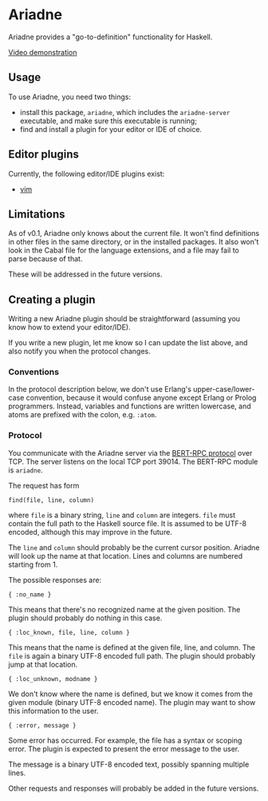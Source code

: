 Ariadne
=======

Ariadne provides a "go-to-definition" functionality for Haskell.

[Video demonstration](http://youtu.be/-sbGijbhxAc)

Usage
-----

To use Ariadne, you need two things:

* install this package, `ariadne`, which includes the `ariadne-server`
  executable, and make sure this executable is running;
* find and install a plugin for your editor or IDE of choice.

Editor plugins
--------------

Currently, the following editor/IDE plugins exist:

* [vim](https://github.com/feuerbach/ariadne-vim)

Limitations
-----------

As of v0.1, Ariadne only knows about the current file. It won't find definitions
in other files in the same directory, or in the installed packages. It also
won't look in the Cabal file for the language extensions, and a file may fail to
parse because of that.

These will be addressed in the future versions.

Creating a plugin
-----------------

Writing a new Ariadne plugin should be straightforward (assuming you
know how to extend your editor/IDE).

If you write a new plugin, let me know so I can update the list above, and also
notify you when the protocol changes.

[bert]: http://bert-rpc.org/

### Conventions

In the protocol description below, we don't use Erlang's upper-case/lower-case
convention, because it would confuse anyone except Erlang or Prolog programmers.
Instead, variables and functions are written lowercase, and atoms are prefixed
with the colon, e.g. `:atom`.

### Protocol

You communicate with the Ariadne server via the [BERT-RPC protocol][bert] over
TCP. The server listens on the local TCP port 39014. The BERT-RPC module is
`ariadne`.

The request has form

    find(file, line, column)

where `file` is a binary string, `line` and `column` are integers. `file` must
contain the full path to the Haskell source file. It is assumed to be UTF-8
encoded, although this may improve in the future.

The `line` and `column` should probably be the current cursor position. Ariadne
will look up the name at that location. Lines and columns are numbered starting
from 1.

The possible responses are:

    { :no_name }

This means that there's no recognized name at the
given position. The plugin should probably do nothing in this case.

    { :loc_known, file, line, column }

This means that the name is defined at the given file, line, and column. The
`file` is again a binary UTF-8 encoded full path. The plugin should probably
jump at that location.

    { :loc_unknown, modname }

We don't know where the name is defined, but we know it comes from the given
module (binary UTF-8 encoded name). The plugin may want to show this
information to the user.

    { :error, message }

Some error has occurred. For example, the file has a syntax or scoping error.
The plugin is expected to present the error message to the user.

The message is a binary UTF-8 encoded text, possibly spanning multiple lines.

Other requests and responses will probably be added in the future versions.
